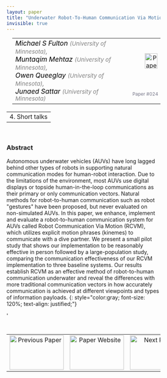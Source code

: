 ```yaml
---
layout: paper
title: "Underwater Robot-To-Human Communication Via Motion: Implementation and Full-Loop Human Interface Evaluation"
invisible: true
---
```

<head>
<style>
* {
  box-sizing: border-box;
}

#myInput {
  background-position: 10px 10px;
  background-repeat: no-repeat;
  width: 100%;
  font-size: 100%;
  padding: 12px 20px 12px 40px;
  border: 1px solid #ddd;
  margin-bottom: 12px;
}

#myTable, #myTableA {
  border-collapse: collapse;
  width: 100%;
  border: 1px solid #ddd;
  font-size: 100%;
}

#myTable th, #myTable td, #myTableA th, #myTableA td {
  text-align: left;
  padding: 12px;
}

#myTable tr, #myTableA tr {
  border-bottom: 1px solid #ddd;
}

#myTable tr.header, #myTable tr:hover, #myTableA tr.header, #myTableA tr:hover {
  background-color: #f1f1f1;
}


#eventcounter1 a {
    font-size: 12px;
    color: #ffffff;
    display: block;
}

#eventcounter1 a:hover {
    text-decoration: none;
}

#eventcounter2 a {
    font-size: 12px;
    color: #ffffff;
    display: block;
}

#eventcounter2 a:hover {
    text-decoration: none;
}

</style>
</head>

<table width = "95%" style="padding-left: 15px; margin-left: auto; margin-right: 10px;">
<tr><td style = "vertical-align: top; padding-right: 25px;" rowspan="2">
<span style="color:black; font-size: 110%;"><i>
Michael S Fulton <span style="color:gray; font-size: 85%">(University of Minnesota)</span><span style="color:gray; font-size: 100%">,</span><br>
Muntaqim Mehtaz <span style="color:gray; font-size: 85%">(University of Minnesota)</span><span style="color:gray; font-size: 100%">,</span><br>
Owen Queeglay <span style="color:gray; font-size: 85%">(University of Minesota)</span><span style="color:gray; font-size: 100%">,</span><br>
Junaed Sattar <span style="color:gray; font-size: 85%">(University of Minnesota)</span>
</i></span>
</td>

<td style="text-align: right;"><a href="http://www.roboticsproceedings.org/rss18/p024.pdf"><img src="{{ site.baseurl }}/images/paper_link.png" alt="Paper Website" width = "33"  height = "40"/></a><br></td>
</tr>
<tr>
<td style="color:#777789; text-align:right; font-size: 75%; margin-right:10px;">Paper&nbsp;#024</td>
</tr>
</table>

<table width="80%" style="margin-top: 20px; margin-left: auto; margin-right: auto;">
  <tr>
    <td style="text-align:center;">4. Short talks</td>
  </tr>
</table>
<br>


### Abstract
Autonomous underwater vehicles (AUVs) have long lagged behind other types of robots in supporting natural communication modes for human-robot interaction. Due to the limitations of the environment, most AUVs use digital displays or topside human-in-the-loop communications as their primary or only communication vectors. Natural methods for robot-to-human communication such as robot "gestures" have been proposed, but never evaluated on non-simulated AUVs.
In this paper, we enhance, implement and evaluate a robot-to-human communication system for AUVs called Robot Communication Via Motion (RCVM), which utilizes explicit motion phrases (kinemes) to communicate with a dive partner.  We present a small pilot study that shows our implementation to be reasonably effective in person followed by a large-population study, comparing the communication effectiveness of our RCVM implementation to three baseline systems. Our results establish RCVM as an effective method of robot-to-human communication underwater and reveal the differences with more traditional communication vectors in how accurately communication is achieved at different viewpoints and types of information payloads.
{: style="color:gray; font-size: 120%; text-align: justified;"}


<table width="100%" style="margin-top:40px;">
<tr>
    <td style="width: 30%; text-align: center;"><a href="{{ site.baseurl }}/program/papers/023/">
<img src="{{ site.baseurl }}/images/previous_paper_icon.png"
       alt="Previous Paper" width = "142"  height = "90"/> 
</a> </td>
<td style="text-align: center;"><a href="{{ site.baseurl }}/program/papers">
<img src="{{ site.baseurl }}/images/overview_icon.png"
       alt="Paper Website" width = "142"  height = "90"/> 
</a> </td>
    <td style="width: 30%; text-align: center;"><a href="{{ site.baseurl }}/program/papers/025/">
    <img src="{{ site.baseurl }}/images/next_paper_icon.png"
        alt="Next Paper" width = "142"  height = "90"/>
    </a></td>
'</tr>
</table>
